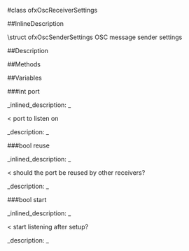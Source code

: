 #class ofxOscReceiverSettings


<!--
_visible: True_
_advanced: False_
_istemplated: False_
_extends: _
-->

##InlineDescription

\struct ofxOscSenderSettings
OSC message sender settings





##Description





##Methods



##Variables



###int port

<!--
_name: port_
_type: int_
_access: public_
_version_started: 0.10.0_
_version_deprecated: _
_summary: _
_visible: True_
_constant: False_
_advanced: False_
-->

_inlined_description: _

< port to listen on





_description: _







<!----------------------------------------------------------------------------->

###bool reuse

<!--
_name: reuse_
_type: bool_
_access: public_
_version_started: 0.10.0_
_version_deprecated: _
_summary: _
_visible: True_
_constant: False_
_advanced: False_
-->

_inlined_description: _

< should the port be reused by other receivers?





_description: _







<!----------------------------------------------------------------------------->

###bool start

<!--
_name: start_
_type: bool_
_access: public_
_version_started: 0.10.0_
_version_deprecated: _
_summary: _
_visible: True_
_constant: False_
_advanced: False_
-->

_inlined_description: _

< start listening after setup?





_description: _







<!----------------------------------------------------------------------------->

